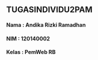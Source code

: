 <h2> TUGASINDIVIDU2PAM </h2>
<h4> Nama : Andika Rizki Ramadhan </h2>
<h4> NIM  : 120140002             </h2>
<h4> Kelas : PemWeb RB            </h2>
